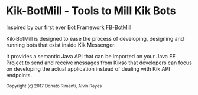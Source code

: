 # Kik-BotMill - Tools to Mill Kik Bots

Inspired by our first ever Bot Framework [FB-BotMill](https://github.com/BotMill/fb-botmill)

Kik-BotMill is designed to ease the process of developing, designing and running bots that exist inside Kik Messenger. 

It provides a semantic Java API that can be imported on your Java EE Project to send and receive messages from Kikso that developers can focus on developing the actual application instead of dealing with Kik API endpoints.

<sub>Copyright (c) 2017 Donato Rimenti, Alvin Reyes</sub>
